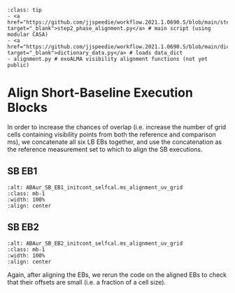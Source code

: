 `````{admonition} The tasks in this chapter use the following scripts:
:class: tip
- <a href="https://github.com/jjspeedie/workflow.2021.1.0690.S/blob/main/step2_phase_alignment.py" target="_blank">step2_phase_alignment.py</a> # main script (using modular CASA)
- <a href="https://github.com/jjspeedie/workflow.2021.1.0690.S/blob/main/dictionary_data.py" target="_blank">dictionary_data.py</a> # loads data_dict
- alignment.py # exoALMA visibility alignment functions (not yet public)
`````
<!-- https://github.com/jjspeedie/workflow.2021.1.0690.S/blob/main/alignment.py -->

# Align Short-Baseline Execution Blocks

In order to increase the chances of overlap (i.e. increase the number of grid cells containing visibility points from both the reference and comparison ms), we concatenate all six LB EBs together, and use the concatenation as the reference measurement set to which to align the SB executions.

## SB EB1

```{image} images/ABAur_SB_EB1_initcont_selfcal.ms_alignment_uv_grid.png
:alt: ABAur_SB_EB1_initcont_selfcal.ms_alignment_uv_grid
:class: mb-1
:width: 100%
:align: center
```

## SB EB2

```{image} images/ABAur_SB_EB2_initcont_selfcal.ms_alignment_uv_grid.png
:alt: ABAur_SB_EB2_initcont_selfcal.ms_alignment_uv_grid
:class: mb-1
:width: 100%
:align: center
```

Again, after aligning the EBs, we rerun the code on the aligned EBs to check that their offsets are small (i.e. a fraction of a cell size).
